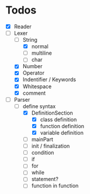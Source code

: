 # Todos

- [X] Reader
- [ ] Lexer
  - [ ] String
    - [X] normal
    - [ ] multiline
    - [ ] char
  - [X] Number
  - [X] Operator
  - [X] Indentifier / Keywords
  - [X] Whitespace
  - [X] comment
- [ ] Parser
  - [ ] define syntax
    - [X] DefinitionSection
      - [X] class definition  
      - [X] function definition
      - [X] variable definition
    - [ ] mainPart
    - [ ] init / finalization
    - [ ] condition
    - [ ] if
    - [ ] for
    - [ ] while
    - [ ] statement?
    - [ ] function in function
